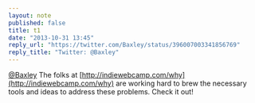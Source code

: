 ```yaml
---
layout: note
published: false
title: t1
date: "2013-10-31 13:45"
reply_url: "https://twitter.com/Baxley/status/396007003341856769"
reply_title: "Twitter: @Baxley"
---
```


[@Baxley](https://twitter.com/Baxley) The folks at [http://indiewebcamp.com/why](http://indiewebcamp.com/why) are working hard to brew the necessary tools and ideas to address these problems. Check it out!